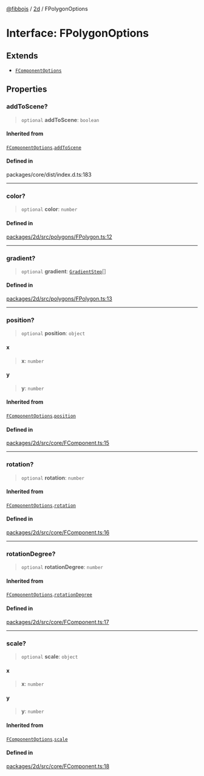 [@fibbojs](/api/index) / [2d](/api/2d) / FPolygonOptions

# Interface: FPolygonOptions

## Extends

- [`FComponentOptions`](FComponentOptions.md)

## Properties

### addToScene?

> `optional` **addToScene**: `boolean`

#### Inherited from

[`FComponentOptions`](FComponentOptions.md).[`addToScene`](FComponentOptions.md#addtoscene)

#### Defined in

packages/core/dist/index.d.ts:183

***

### color?

> `optional` **color**: `number`

#### Defined in

[packages/2d/src/polygons/FPolygon.ts:12](https://github.com/fibbojs/fibbo/blob/ca0e011a21c87d9c4978217c9b9041de6ed31595/packages/2d/src/polygons/FPolygon.ts#L12)

***

### gradient?

> `optional` **gradient**: [`GradientStep`](GradientStep.md)[]

#### Defined in

[packages/2d/src/polygons/FPolygon.ts:13](https://github.com/fibbojs/fibbo/blob/ca0e011a21c87d9c4978217c9b9041de6ed31595/packages/2d/src/polygons/FPolygon.ts#L13)

***

### position?

> `optional` **position**: `object`

#### x

> **x**: `number`

#### y

> **y**: `number`

#### Inherited from

[`FComponentOptions`](FComponentOptions.md).[`position`](FComponentOptions.md#position)

#### Defined in

[packages/2d/src/core/FComponent.ts:15](https://github.com/fibbojs/fibbo/blob/ca0e011a21c87d9c4978217c9b9041de6ed31595/packages/2d/src/core/FComponent.ts#L15)

***

### rotation?

> `optional` **rotation**: `number`

#### Inherited from

[`FComponentOptions`](FComponentOptions.md).[`rotation`](FComponentOptions.md#rotation)

#### Defined in

[packages/2d/src/core/FComponent.ts:16](https://github.com/fibbojs/fibbo/blob/ca0e011a21c87d9c4978217c9b9041de6ed31595/packages/2d/src/core/FComponent.ts#L16)

***

### rotationDegree?

> `optional` **rotationDegree**: `number`

#### Inherited from

[`FComponentOptions`](FComponentOptions.md).[`rotationDegree`](FComponentOptions.md#rotationdegree)

#### Defined in

[packages/2d/src/core/FComponent.ts:17](https://github.com/fibbojs/fibbo/blob/ca0e011a21c87d9c4978217c9b9041de6ed31595/packages/2d/src/core/FComponent.ts#L17)

***

### scale?

> `optional` **scale**: `object`

#### x

> **x**: `number`

#### y

> **y**: `number`

#### Inherited from

[`FComponentOptions`](FComponentOptions.md).[`scale`](FComponentOptions.md#scale)

#### Defined in

[packages/2d/src/core/FComponent.ts:18](https://github.com/fibbojs/fibbo/blob/ca0e011a21c87d9c4978217c9b9041de6ed31595/packages/2d/src/core/FComponent.ts#L18)
